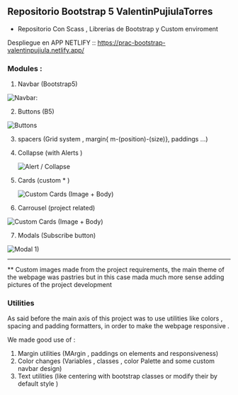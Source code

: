 ## Repositorio Bootstrap 5 ValentinPujiulaTorres

- Repositorio Con Scass , Librerias de Bootstrap y Custom enviroment 

Despliegue en APP NETLIFY :: https://prac-bootstrap-valentinpujiula.netlify.app/


### Modules :

1. Navbar (Bootstrap5)

![Navbar: ](/navbar.png)

2. Buttons (B5)

![Buttons](/button1.png)

3. spacers (Grid system , margin{ m-(position)-(size)}, paddings ...)
4. Collapse (with Alerts )

    ![Alert / Collapse ](/alert1.png)


5. Cards (custom * )

    ![Custom Cards (Image + Body) ](/card1.png)

6. Carrousel (project related)


![Custom Cards (Image + Body) ](/Galaeria1.png)

7. Modals (Subscribe button)

![Modal 1) ](/overlay1.png)


---
** Custom images made from the project requirements, the main theme of the webpage was pastries but in this case mada much more sense adding pictures of the project development

### Utilities 

As said before the main axis of this project was to use utilities like colors , spacing and padding formatters, in order to make the webpage responsive .

We made good use of :

1. Margin utilities (MArgin , paddings on elements and responsiveness)
2. Color changes (Variables , classes , color Palette and some custom navbar design)
3. Text utilities (like centering with bootstrap classes or modify their by default style )
